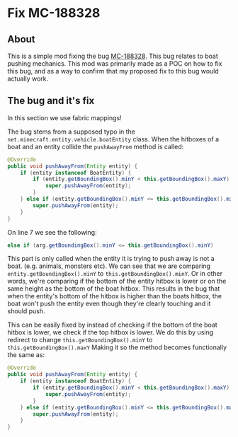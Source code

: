 # Fix MC-188328
## About
This is a simple mod fixing the bug [MC-188328](https://bugs.mojang.com/browse/MC-188328).
This bug relates to boat pushing mechanics. This mod was primarily made as a POC on how to fix this bug, and as a way to confirm that my proposed fix to this bug would actually work.

## The bug and it's fix
In this section we use fabric mappings!

The bug stems from a supposed typo in the `net.minecraft.entity.vehicle.boatEntity` class. When the hitboxes of a boat and an entity collide the `pushAwayFrom` method is called:
```Java
@Override
public void pushAwayFrom(Entity entity) {
    if (entity instanceof BoatEntity) {
        if (entity.getBoundingBox().minY < this.getBoundingBox().maxY) {
            super.pushAwayFrom(entity);
        }
    } else if (entity.getBoundingBox().minY <= this.getBoundingBox().minY) {
        super.pushAwayFrom(entity);
    }
}
```

On line 7 we see the following:
```Java
else if (arg.getBoundingBox().minY <= this.getBoundingBox().minY)
```

This part is only called when the entity it is trying to push away is not a boat. (e.g. animals, monsters etc). We can see that we are comparing `entity.getBoundingBox().minY` to `this.getBoundingBox().minY`. 
Or in other words, we're comparing if the bottom of the entity hitbox is lower or on the same height as the bottom of the boat hitbox.
This results in the bug that when the entity's bottom of the hitbox is higher than the boats hitbox, the boat won't push the entity even though they're clearly touching and it should push.

This can be easily fixed by instead of checking if the bottom of the boat hitbox is lower, we check if the top hitbox is lower.
We do this by using redirect to change `this.getBoundingBox().minY` to `this.getBoundingBox().maxY`
Making it so the method becomes functionally the same as:
```Java
@Override
public void pushAwayFrom(Entity entity) {
    if (entity instanceof BoatEntity) {
        if (entity.getBoundingBox().minY < this.getBoundingBox().maxY) {
            super.pushAwayFrom(entity);
        }
    } else if (entity.getBoundingBox().minY <= this.getBoundingBox().maxY) {
        super.pushAwayFrom(entity);
    }
}
```